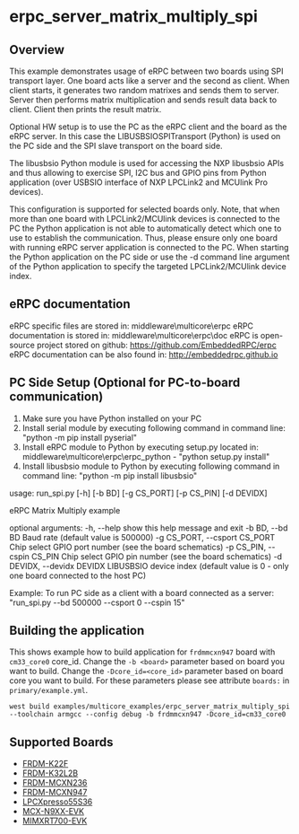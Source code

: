 # erpc_server_matrix_multiply_spi

## Overview

This example demonstrates usage of eRPC between two boards using SPI transport layer.
One board acts like a server and the second as client.
When client starts, it generates two random matrixes and sends them to server.
Server then performs matrix multiplication and sends result data back to client.
Client then prints the result matrix.

Optional HW setup is to use the PC as the eRPC client and the board as the eRPC server.
In this case the LIBUSBSIOSPITransport (Python) is used on the PC side and the SPI slave transport on the board side.

The libusbsio Python module is used for accessing the NXP libusbsio APIs and thus allowing to exercise SPI, I2C bus and GPIO pins
from Python application (over USBSIO interface of NXP LPCLink2 and MCUlink Pro devices).

This configuration is supported for selected boards only. Note, that when more than one board with LPCLink2/MCUlink devices is
connected to the PC the Python application is not able to automatically detect which one to use to establish the communication.
Thus, please ensure only one board with running eRPC server application is connected to the PC.
When starting the Python application on the PC side or use the -d command line argument of the Python application to specify
the targeted LPCLink2/MCUlink device index.

## eRPC documentation

eRPC specific files are stored in: middleware\multicore\erpc
eRPC documentation is stored in: middleware\multicore\erpc\doc
eRPC is open-source project stored on github: https://github.com/EmbeddedRPC/erpc
eRPC documentation can be also found in: http://embeddedrpc.github.io

## PC Side Setup (Optional for PC-to-board communication)
1. Make sure you have Python installed on your PC
2. Install serial module by executing following command in command line: "python -m pip install pyserial"
3. Install eRPC module to Python by executing setup.py located in: middleware\multicore\erpc\erpc_python - "python setup.py install"
4. Install libusbsio module to Python by executing following command in command line: "python -m pip install libusbsio"

usage: run_spi.py [-h] [-b BD] [-g CS_PORT] [-p CS_PIN] [-d DEVIDX]

eRPC Matrix Multiply example

optional arguments:
  -h, --help                    show this help message and exit
  -b BD, --bd BD                Baud rate (default value is 500000)
  -g CS_PORT, --csport CS_PORT  Chip select GPIO port number (see the board schematics)
  -p CS_PIN, --cspin CS_PIN     Chip select GPIO pin number (see the board schematics)
  -d DEVIDX, --devidx DEVIDX    LIBUSBSIO device index (default value is 0 - only one board connected to the host PC)

Example:
To run PC side as a client with a board connected as a server:
"run_spi.py --bd 500000 --csport 0 --cspin 15"

## Building the application

This shows example how to build application for `frdmmcxn947` board with `cm33_core0` core_id.
Change the `-b <board>` parameter based on board you want to build.
Change the `-Dcore_id=<core_id>` parameter based on board core you want to build.
For these parameters please see attribute `boards:` in `primary/example.yml`.

```
west build examples/multicore_examples/erpc_server_matrix_multiply_spi --toolchain armgcc --config debug -b frdmmcxn947 -Dcore_id=cm33_core0
```

## Supported Boards
- [FRDM-K22F](../../_boards/frdmk22f/multiprocessor_examples/erpc_server_matrix_multiply_spi/example_board_readme.md)
- [FRDM-K32L2B](../../_boards/frdmk32l2b/multiprocessor_examples/erpc_server_matrix_multiply_spi/example_board_readme.md)
- [FRDM-MCXN236](../../_boards/frdmmcxn236/multiprocessor_examples/erpc_server_matrix_multiply_spi/example_board_readme.md)
- [FRDM-MCXN947](../../_boards/frdmmcxn947/multiprocessor_examples/erpc_server_matrix_multiply_spi/example_board_readme.md)
- [LPCXpresso55S36](../../_boards/lpcxpresso55s36/multiprocessor_examples/erpc_server_matrix_multiply_spi/example_board_readme.md)
- [MCX-N9XX-EVK](../../_boards/mcxn9xxevk/multiprocessor_examples/erpc_server_matrix_multiply_spi/example_board_readme.md)
- [MIMXRT700-EVK](../../_boards/mimxrt700evk/multiprocessor_examples/erpc_server_matrix_multiply_spi/example_board_readme.md)
